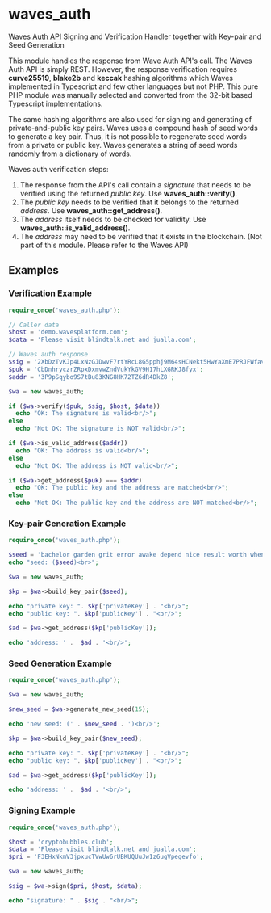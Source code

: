 # waves_auth
[Waves Auth API](https://docs.wavesplatform.com/en/development-and-api/client-api/auth-api.html) Signing and Verification Handler together with Key-pair and Seed Generation

This module handles the response from Wave Auth API's call. The Waves Auth API is simply REST. However, the response verification requires **curve25519**, **blake2b** and **keccak** hashing algorithms which Waves implemented in Typescript and few other languages but not PHP. This pure PHP module was manually selected and converted from the 32-bit based Typescript implementations.

The same hashing algorithms are also used for signing and generating of private-and-public key pairs. Waves uses a compound hash of seed words to generate a key pair. Thus, it is not possible to regenerate seed words from a private or public key. Waves generates a string of seed words randomly from a dictionary of words.

Waves auth verification steps:
1. The response from the API's call contain a *signature* that needs to be verified using the returned *public key*. Use **waves_auth::verify()**.
2. The *public key* needs to be verified that it belongs to the returned *address*. Use **waves_auth::get_address()**.
3. The *address* itself needs to be checked for validity. Use **waves_auth::is_valid_address()**.
4. The *address* may need to be verified that it exists in the blockchain. (Not part of this module. Please refer to the Waves API)

## Examples
### Verification Example
~~~php
require_once('waves_auth.php');

// Caller data
$host = 'demo.wavesplatform.com';
$data = 'Please visit blindtalk.net and jualla.com';

// Waves auth response
$sig = '2XbDzTvKJp4LxNzGJDwvF7rtYRcL8G5pphj9M64sHCNekt5HwYaXmE7PRJFWfavzRU5wdVYEwtJNyeLTnrWFTHoL';
$puk = 'CbDnhryczrZRpxDxmvwZndVukYkGV9H17hLXGRKJ8fyx';
$addr = '3P9pSqybo9S7tBu83KNG8HK72TZ6dR4DkZ8';

$wa = new waves_auth;

if ($wa->verify($puk, $sig, $host, $data))
  echo "OK: The signature is valid<br/>";
else
  echo "Not OK: The signature is NOT valid<br/>";

if ($wa->is_valid_address($addr))
  echo "OK: The address is valid<br/>";
else
  echo "Not OK: The address is NOT valid<br/>";

if ($wa->get_address($puk) === $addr)
  echo "OK: The public key and the address are matched<br/>";
else
  echo "Not OK: The public key and the address are NOT matched<br/>";
~~~

### Key-pair Generation Example
~~~php
require_once('waves_auth.php');

$seed = 'bachelor garden grit error awake depend nice result worth when ugly point uphold zoo seven';
echo "seed: ($seed)<br>";

$wa = new waves_auth;

$kp = $wa->build_key_pair($seed);

echo "private key: ". $kp['privateKey'] . "<br/>";
echo "public key: ". $kp['publicKey'] . "<br/>";

$ad = $wa->get_address($kp['publicKey']);

echo 'address: ' .  $ad . '<br/>';
~~~

### Seed Generation Example
~~~php
require_once('waves_auth.php');

$wa = new waves_auth;

$new_seed = $wa->generate_new_seed(15);

echo 'new seed: (' . $new_seed . ')<br/>';

$kp = $wa->build_key_pair($new_seed);

echo "private key: ". $kp['privateKey'] . "<br/>";
echo "public key: ". $kp['publicKey'] . "<br/>";

$ad = $wa->get_address($kp['publicKey']);

echo 'address: ' .  $ad . '<br/>';
~~~

### Signing Example
~~~php
require_once('waves_auth.php');

$host = 'cryptobubbles.club';
$data = 'Please visit blindtalk.net and jualla.com';
$pri = 'F3EHxNkmV3jpxucTVwUw6rUBKUQUuJw1z6ugVpegevfo';

$wa = new waves_auth;

$sig = $wa->sign($pri, $host, $data);

echo "signature: " . $sig . "<br/>";
~~~
